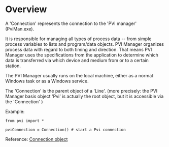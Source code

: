 # Overview

A 'Connection' represents the connection to the 'PVI manager' (PviMan.exe).

It is responsible for managing all types of process data -- from simple process variables to lists and program/data objects. PVI Manager organizes process data with regard to both timing and direction. That means PVI Manager uses the specifications from the application to determine which data is transferred via which device and medium from or to a certain station.

The PVI Manager usually runs on the local machine, either as a normal Windows task or as a Windows service.

The 'Connection' is the parent object of a 'Line'.
(more precisely: the PVI Manager basis object 'Pvi' is actually the root object, but it is accessible via the 'Connection' )

Example:

```
from pvi import *

pviConnection = Connection() # start a Pvi connection
```


Reference: [Connection object](../reference/connection.md)


